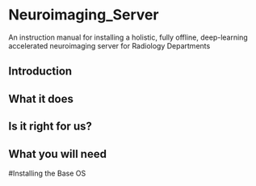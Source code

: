 # Neuroimaging_Server
An instruction manual for installing a holistic, fully offline, deep-learning accelerated neuroimaging server for Radiology Departments 


## Introduction


## What it does


## Is it right for us?

## What you will need


#Installing the Base OS
